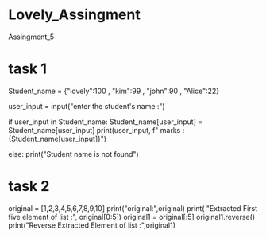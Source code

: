 # Lovely_Assingment
Assingment_5
# task 1
Student_name = {"lovely":100 , "kim":99 , "john":90 , "Alice":22}

user_input = input("enter the student's name :")


if user_input in Student_name:
    Student_name[user_input] = Student_name[user_input]
    print(user_input, f"  marks : {Student_name[user_input]}")

else:
    print("Student name is not found")



# task 2

original = [1,2,3,4,5,6,7,8,9,10]
print("original:",original)
print( "Extracted First five element of list :", original[0:5])
original1 = original[:5]
original1.reverse()
print("Reverse Extracted Element of list :",original1)
